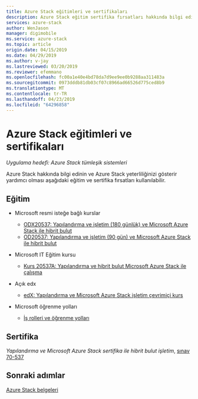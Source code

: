 ```yaml
---
title: Azure Stack eğitimleri ve sertifikaları
description: Azure Stack eğitim sertifika fırsatları hakkında bilgi edinin
services: azure-stack
author: WenJason
manager: digimobile
ms.service: azure-stack
ms.topic: article
origin.date: 04/15/2019
ms.date: 04/29/2019
ms.author: v-jay
ms.lastreviewed: 03/20/2019
ms.reviewer: efemmano
ms.openlocfilehash: fc00a1e40e4bd78da7d9ee9ee0b9288aa311483a
ms.sourcegitcommit: 0973dddb81db03cf07c8966ad66526d775ced8b9
ms.translationtype: MT
ms.contentlocale: tr-TR
ms.lasthandoff: 04/23/2019
ms.locfileid: "64296858"
---
```

# <a name="azure-stack-training-and-certification"></a>Azure Stack eğitimleri ve sertifikaları

*Uygulama hedefi: Azure Stack tümleşik sistemleri*

Azure Stack hakkında bilgi edinin ve Azure Stack yeterliliğinizi gösterir yardımcı olması aşağıdaki eğitim ve sertifika fırsatları kullanılabilir.

## <a name="training"></a>Eğitim

- Microsoft resmi isteğe bağlı kurslar
   - [ODX20537: Yapılandırma ve işletim (180 günlük) ve Microsoft Azure Stack ile hibrit bulut](https://www.microsoft.com/en-us/learning/course.aspx?cid=ODX20537)
   - [OD20537: Yapılandırma ve işletim (90 gün) ve Microsoft Azure Stack ile hibrit bulut](https://www.microsoft.com/en-us/learning/course.aspx?cid=OD20537)

- Microsoft IT Eğitim kursu
   - [Kurs 20537A: Yapılandırma ve hibrit bulut Microsoft Azure Stack ile çalışma](https://aka.ms/azsmoc)

- Açık edx
   - [edX: Yapılandırma ve Microsoft Azure Stack işletim çevrimiçi kurs](https://aka.ms/AzureStackMOOC)
   
- Microsoft öğrenme yolları
   - [İş rolleri ve öğrenme yolları](https://azure.microsoft.com/training/learning-paths/)

## <a name="certification"></a>Sertifika

*Yapılandırma ve Microsoft Azure Stack sertifika ile hibrit bulut işletim*, [sınav 70-537](https://www.microsoft.com/learning/exam-70-537.aspx)

## <a name="next-steps"></a>Sonraki adımlar

[Azure Stack belgeleri](/azure-stack/operator)

